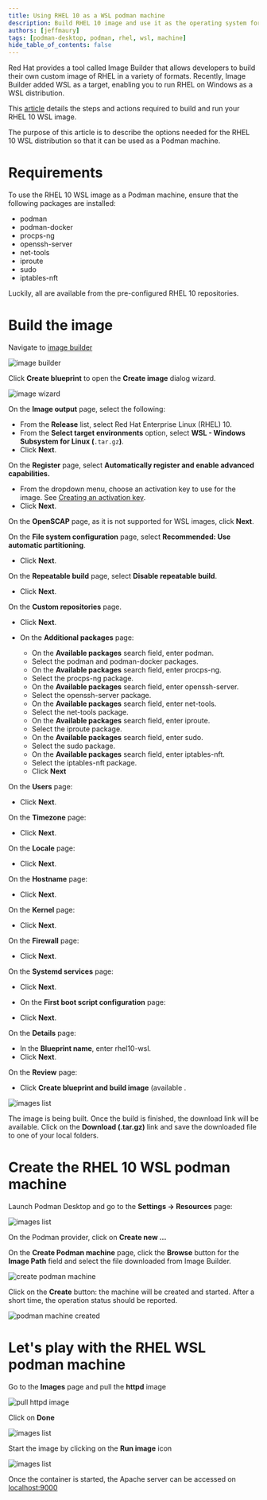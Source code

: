 ```yaml
---
title: Using RHEL 10 as a WSL podman machine
description: Build RHEL 10 image and use it as the operating system for the WSL podman machine
authors: [jeffmaury]
tags: [podman-desktop, podman, rhel, wsl, machine]
hide_table_of_contents: false
---
```


Red Hat provides a tool called Image Builder that allows developers to build their own custom image of RHEL in a variety of formats. Recently, Image Builder added WSL as a target, enabling you to run RHEL on Windows as a WSL distribution.

This [article](https://developers.redhat.com/articles/2023/11/15/create-customized-rhel-images-wsl-environment) details the steps and actions required to build and run your RHEL 10 WSL image.

The purpose of this article is to describe the options needed for the RHEL 10 WSL distribution so that it can be used as a Podman machine.

# Requirements

To use the RHEL 10 WSL image as a Podman machine, ensure that the following packages are installed:

- podman
- podman-docker
- procps-ng
- openssh-server
- net-tools
- iproute
- sudo
- iptables-nft

Luckily, all are available from the pre-configured RHEL 10 repositories.

# Build the image

Navigate to [image builder](https://console.redhat.com/insights/image-builder)

![image builder](img/rhel10-wsl/rhel10-wsl1.png)

Click **Create blueprint** to open the **Create image** dialog wizard.

![image wizard](img/rhel10-wsl/rhel10-wsl2.png)

On the **Image output** page, select the following:

- From the **Release** list, select Red Hat Enterprise Linux (RHEL) 10.
- From the **Select target environments** option, select **WSL - Windows Subsystem for Linux (**`.tar.gz`**)**.
- Click **Next**.

On the **Register** page, select **Automatically register and enable advanced capabilities.**

- From the dropdown menu, choose an activation key to use for the image. See [Creating an activation key](https://access.redhat.com/documentation/en-us/subscription_central/2023/html/getting_started_with_activation_keys_on_the_hybrid_cloud_console/assembly-creating-managing-activation-keys#proc-creating-act-keys-console_).
- Click **Next**.

On the **OpenSCAP** page, as it is not supported for WSL images, click **Next**.

On the **File system configuration** page, select **Recommended: Use automatic partitioning**.

- Click **Next**.

On the **Repeatable build** page, select **Disable repeatable build**.

- Click **Next**.

On the **Custom repositories** page.

- Click **Next**.

- On the **Additional packages** page:

  - On the **Available packages** search field, enter podman.
  - Select the podman and podman-docker packages.
  - On the **Available packages** search field, enter procps-ng.
  - Select the procps-ng package.
  - On the **Available packages** search field, enter openssh-server.
  - Select the openssh-server package.
  - On the **Available packages** search field, enter net-tools.
  - Select the net-tools package.
  - On the **Available packages** search field, enter iproute.
  - Select the iproute package.
  - On the **Available packages** search field, enter sudo.
  - Select the sudo package.
  - On the **Available packages** search field, enter iptables-nft.
  - Select the iptables-nft package.
  - Click **Next**

On the **Users** page:

- Click **Next**.

On the **Timezone** page:

- Click **Next**.

On the **Locale** page:

- Click **Next**.

On the **Hostname** page:

- Click **Next**.

On the **Kernel** page:

- Click **Next**.

On the **Firewall** page:

- Click **Next**.

On the **Systemd services** page:

- Click **Next**.

- On the **First boot script configuration** page:

- Click **Next**.

On the **Details** page:

- In the **Blueprint name**, enter rhel10-wsl.
- Click **Next**.

On the **Review** page:

- Click **Create blueprint and build image** (available .

![images list](img/rhel10-wsl/rhel10-wsl3.png)

The image is being built. Once the build is finished, the download link will be available. Click on the **Download (.tar.gz)** link and save the downloaded file to one of your local folders.

# Create the RHEL 10 WSL podman machine

Launch Podman Desktop and go to the **Settings -> Resources** page:

![images list](img/rhel10-wsl/rhel10-wsl4.png)

On the Podman provider, click on **Create new ...**

On the **Create Podman machine** page, click the **Browse** button for the **Image Path** field and select the file downloaded from Image Builder.

![create podman machine](img/rhel10-wsl/rhel10-wsl5.png)

Click on the **Create** button: the machine will be created and started. After a short time, the operation status should be reported.

![podman machine created](img/rhel10-wsl/rhel10-wsl6.png)

# Let's play with the RHEL WSL podman machine

Go to the **Images** page and pull the **httpd** image

![pull httpd image](img/rhel10-wsl/rhel10-wsl7.png)

Click on **Done**

![images list](img/rhel10-wsl/rhel10-wsl8.png)

Start the image by clicking on the **Run image** icon

![images list](img/rhel10-wsl/rhel10-wsl9.png)

Once the container is started, the Apache server can be accessed on [localhost:9000](http://localhost:9000)
